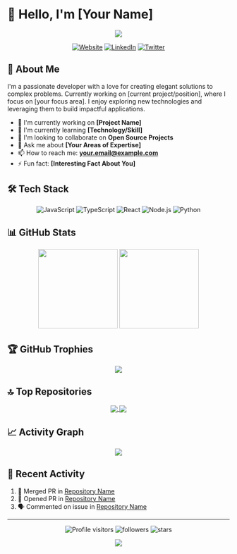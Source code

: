 # 👋 Hello, I'm [Your Name]

<div align="center">
  <img src="https://readme-typing-svg.herokuapp.com/?lines=Full-Stack+Developer;Data+Science+Enthusiast;Open+Source+Contributor&font=Fira%20Code&center=true&width=380&height=50">
</div>

<p align="center">
  <a href="https://yourwebsite.com"><img src="https://img.shields.io/badge/Website-YourWebsite-blue" alt="Website"></a>
  <a href="https://linkedin.com/in/yourprofile"><img src="https://img.shields.io/badge/LinkedIn-Connect-blue" alt="LinkedIn"></a>
  <a href="https://twitter.com/yourhandle"><img src="https://img.shields.io/badge/Twitter-Follow-blue" alt="Twitter"></a>
</p>

## 💫 About Me

I'm a passionate developer with a love for creating elegant solutions to complex problems. Currently working on [current project/position], where I focus on [your focus area]. I enjoy exploring new technologies and leveraging them to build impactful applications.

- 🔭 I'm currently working on **[Project Name]**
- 🌱 I'm currently learning **[Technology/Skill]**
- 👯 I'm looking to collaborate on **Open Source Projects**
- 💬 Ask me about **[Your Areas of Expertise]**
- 📫 How to reach me: **your.email@example.com**
- ⚡ Fun fact: **[Interesting Fact About You]**

## 🛠️ Tech Stack

<p align="center">
  <img src="https://img.shields.io/badge/javascript-%23323330.svg?style=for-the-badge&logo=javascript&logoColor=%23F7DF1E" alt="JavaScript">
  <img src="https://img.shields.io/badge/typescript-%23007ACC.svg?style=for-the-badge&logo=typescript&logoColor=white" alt="TypeScript">
  <img src="https://img.shields.io/badge/react-%2320232a.svg?style=for-the-badge&logo=react&logoColor=%2361DAFB" alt="React">
  <img src="https://img.shields.io/badge/node.js-6DA55F?style=for-the-badge&logo=node.js&logoColor=white" alt="Node.js">
  <img src="https://img.shields.io/badge/python-3670A0?style=for-the-badge&logo=python&logoColor=ffdd54" alt="Python">
  <!-- Add or remove technologies as needed -->
</p>

## 📊 GitHub Stats

<div align="center">
  <img height="180em" src="https://github-readme-stats.vercel.app/api?username=yourusername&show_icons=true&theme=dark&include_all_commits=true&count_private=true"/>
  <img height="180em" src="https://github-readme-stats.vercel.app/api/top-langs/?username=yourusername&layout=compact&langs_count=7&theme=dark"/>
</div>

## 🏆 GitHub Trophies
<p align="center">
  <img src="https://github-profile-trophy.vercel.app/?username=yourusername&theme=nord&column=7" />
</p>

## 🔝 Top Repositories

<div align="center">
  <a href="https://github.com/yourusername/repo-name">
    <img align="center" src="https://github-readme-stats.vercel.app/api/pin/?username=yourusername&repo=repo-name&theme=dark" />
  </a>
  <a href="https://github.com/yourusername/repo-name">
    <img align="center" src="https://github-readme-stats.vercel.app/api/pin/?username=yourusername&repo=repo-name&theme=dark" />
  </a>
</div>

## 📈 Activity Graph
<p align="center">
  <img src="https://activity-graph.herokuapp.com/graph?username=yourusername&theme=react-dark" />
</p>

## 🎯 Recent Activity

<!--START_SECTION:activity-->
1. 🎉 Merged PR in [Repository Name](https://github.com/yourusername/repo-name)
2. 💪 Opened PR in [Repository Name](https://github.com/yourusername/repo-name)
3. 🗣 Commented on issue in [Repository Name](https://github.com/yourusername/repo-name)
<!--END_SECTION:activity-->

---

<div align="center">
  <img src="https://komarev.com/ghpvc/?username=yourusername&label=Profile%20views&color=0e75b6&style=flat" alt="Profile visitors" />
  <img src="https://img.shields.io/github/followers/yourusername?label=Followers&style=social" alt="followers" />
  <img src="https://img.shields.io/github/stars/yourusername?label=Stars&style=social" alt="stars" />
</div>

<p align="center">
  <img src="https://forthebadge.com/images/badges/built-with-love.svg" />
</p>
